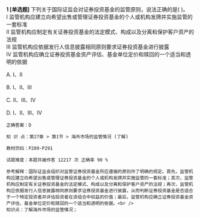 **1 [单选题]** 下列关于国际证监会对证券投资基金的监管原则，说法正确的是(   )。 <br />
Ⅰ 监管机构应建立向希望出售或管理证券投资基金的个人或机构发牌并实施监管的一套标准 <br />
Ⅱ 监管机构应制定有关证券投资基金的法定模式、构成以及分离和保护客户资产的法规 <br />
Ⅲ 监管机构应依据发行人信息披露相同原则要求证券投资基金进行披露 <br />
Ⅳ 监管机构应确立证券投资基金资产评估、基金单位定价和赎回的一个适当和透明的依据

A. Ⅰ、Ⅱ

B. Ⅰ、Ⅱ、Ⅲ

C. Ⅱ、Ⅲ、Ⅳ

D. Ⅰ、Ⅱ、Ⅲ、Ⅳ 

```
正确答案：D

知 识 点：第27章 > 第1节 > 海外市场的监管情况 (了解)

教材页码：P289-P291

试题难度：本题共被作答 12217 次 正确率 90 %

参考解释：国际证监会组织对监管证券投资基金所应遵循的原则作了明确的规定。首先，监管机构应建立向希望出售或管理证券投资基金的个人或机构发牌并实施监管的一套标准；其次，监管机构应制定有关证券投资基金的法定模式、构成以及分离和保护客户资产的法规；再次，监管机构应依据发行人信息披露相同原则要求证券投资基金进行披露，从而判断证券投资基金是否适合于一个特定投资者并评估投资者在该组合中权益的价值；最后，监管机构应确立证券投资基金资产评估、基金单位定价和赎回的一个适当和透明的依据。<br />
知识点：了解海外市场的监管情况；
```

